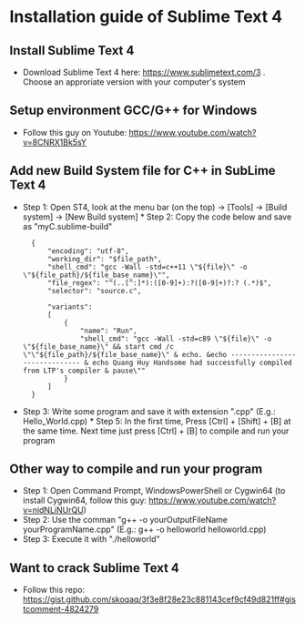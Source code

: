 # Installation guide of Sublime Text 4

## Install Sublime Text 4
* Download Sublime Text 4 here: https://www.sublimetext.com/3 . Choose an approriate version with your computer's system

## Setup environment GCC/G++ for Windows
* Follow this guy on Youtube: https://www.youtube.com/watch?v=8CNRX1Bk5sY

## Add new Build System file for C++ in SubLime Text 4
* Step 1: Open ST4, look at the menu bar (on the top) -> [Tools]  -> [Build system] -> [New Build system]                                                                          * Step 2: Copy the code below and save as "myC.sublime-build"
  
	    {
	        "encoding": "utf-8",
	        "working_dir": "$file_path",
	        "shell_cmd": "gcc -Wall -std=c++11 \"${file}\" -o \"${file_path}/${file_base_name}\"",
	        "file_regex": "^(..[^:]*):([0-9]+):?([0-9]+)?:? (.*)$",
	        "selector": "source.c",
	    
	        "variants":
	        [
	            {   
	                "name": "Run",
	                "shell_cmd": "gcc -Wall -std=c89 \"${file}\" -o \"${file_base_name}\" && start cmd /c \"\"${file_path}/${file_base_name}\" & echo. &echo ------------------------------ & echo Quang Huy Handsome had successfully compiled from LTP's compiler & pause\""
	            }
	        ]
	    }
        
* Step 3: Write some program and save it with extension ".cpp" (E.g.: Hello_World.cpp)                                                                                             * Step 5: In the first time, Press [Ctrl] + [Shift] + [B] at the same time. Next time just press [Ctrl] + [B] to compile and run your program

## Other way to compile and run your program
* Step 1: Open Command Prompt, WindowsPowerShell or Cygwin64 (to install Cygwin64, follow this guy: https://www.youtube.com/watch?v=nidNLiNUrQU)
* Step 2: Use the comman "g++ -o yourOutputFileName yourProgramName.cpp" (E.g.: g++ -o helloworld helloworld.cpp)
* Step 3: Execute it with "./helloworld" 

## Want to crack Sublime Text 4
* Follow this repo: https://gist.github.com/skoqaq/3f3e8f28e23c881143cef9cf49d821ff#gistcomment-4824279
